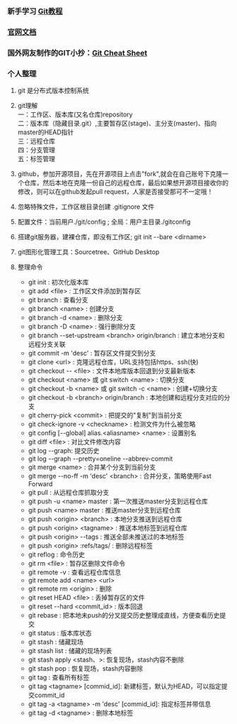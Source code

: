 ### 新手学习 [Git教程](https://www.liaoxuefeng.com/wiki/896043488029600)
### [官网文档](https://git-scm.com/docs)
### 国外网友制作的GIT小抄：[Git Cheat Sheet](https://gitee.com/liaoxuefeng/learn-java/raw/master/teach/git-cheatsheet.pdf)

### 个人整理
1. git 是分布式版本控制系统

2. git理解  
	一：工作区、版本库(又名仓库)repository  
	二：版本库（隐藏目录.git）,主要暂存区(stage)、主分支(master)、指向master的HEAD指针  
	三：远程仓库  
	四：分支管理  
	五：标签管理  
3. github，参加开源项目，先在开源项目上点击"fork",就会在自己账号下克隆一个仓库，然后本地在克隆一份自己的远程仓库，最后如果想开源项目接收你的修改，则可以在github发起pull request，人家是否接受那可不一定哦！

4. 忽略特殊文件，工作区根目录创建 .gitignore 文件

5. 配置文件：当前用户./git/config ; 全局：用户主目录./gitconfig

6. 搭建git服务器，建裸仓库，即没有工作区; git init --bare <dirname\>

7. git图形化管理工具：Sourcetree、GitHub Desktop

8. 整理命令
	+ git init : 初次化版本库
	+ git add <file\> : 工作区文件添加到暂存区
	+ git branch : 查看分支
	+ git branch <name\> : 创建分支
	+ git branch -d <name\> : 删除分支
	+ git branch -D <name\> : 强行删除分支
	+ git branch --set-upstream <branch\> origin/branch : 建立本地分支和远程分支关联
	+ git commit -m 'desc' : 暂存区文件提交到分支
	+ git clone <url\> : 克隆远程仓库，URL支持包括https、ssh(快)
	+ git checkout -- <file\> : 文件本地库版本回退到分支最新版本
	+ git checkout <name\> 或 git switch <name\> : 切换分支
	+ git checkout -b <name\> 或 git switch -c <name\> : 创建+切换分支
	+ git checkout -b <branch\> origin/branch : 本地创建和远程分支对应的分支
	+ git cherry-pick <commit\> : 把提交的"复制"到当前分支
	+ git check-ignore -v <checkname\> : 检测文件为什么被忽略
	+ git config [--global] alias.<aliasname\> <name\> : 设置别名
	+ git diff <file\> : 对比文件修改内容
	+ git log --graph: 提交历史
	+ git log --graph --pretty=oneline --abbrev-commit
	+ git merge <name\> : 合并某个分支到当前分支	
	+ git merge --no-ff -m 'desc' <branch\> : 合并分支，策略使用Fast Forward
	+ git pull : 从远程仓库抓取分支
	+ git push -u <name\> master : 第一次推送master分支到远程仓库
	+ git push <name\> master : 推送master分支到远程仓库
	+ git push <origin\> <branch\> : 本地分支推送到远程仓库
	+ git push <origin\> <tagname\> : 推送本地标签到远程仓库
	+ git push <origin\> --tags : 推送全部未推送过的本地标签
	+ git push <origin\> :refs/tags/<tagname/> : 删除远程标签
	+ git reflog : 命令历史
	+ git rm <file\> : 暂存区删除文件命令
	+ git remote -v : 查看远程仓库信息
	+ git remote add <name\> <url\>
	+ git remote rm <origin\> : 删除
	+ git reset HEAD <file\> : 丢掉暂存区的文件
	+ git reset --hard <commit_id\> : 版本回退
	+ git rebase : 把本地未push的分叉提交历史整理成直线，方便查看历史提交
	+ git status : 版本库状态
	+ git stash : 储藏现场
	+ git stash list : 储藏的现场列表
	+ git stash apply <stash、>: 恢复现场，stash内容不删除
	+ git stash pop : 恢复现场，stash内容删除
	+ git tag : 查看所有标签
	+ git tag <tagname\> [commid_id]: 新建标签，默认为HEAD，可以指定提交commit_id
	+ git tag -a <tagname\> -m 'desc' [commid_id]: 指定标签并带信息
	+ git tag -d <tagname\> : 删除本地标签